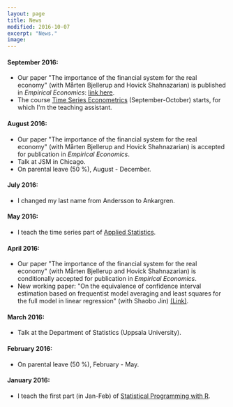 ```yaml
---
layout: page
title: News
modified: 2016-10-07
excerpt: "News."
image:
---
```


#### September 2016:
* Our paper "The importance of the financial system for the real economy" (with Mårten Bjellerup and Hovick Shahnazarian) is published in *Empirical Economics*: [link here](http://link.springer.com/article/10.1007/s00181-016-1175-4).
* The course [Time Series Econometrics](https://studentportalen.uu.se/portal/portal/uusp/student/student-course?uusp-locale=en) (September-October) starts, for which I'm the teaching assistant.

#### August 2016:
* Our paper "The importance of the financial system for the real economy" (with Mårten Bjellerup and Hovick Shahnazarian) is accepted for publication in *Empirical Economics*.
* Talk at JSM in Chicago.
* On parental leave (50 %), August - December.

#### July 2016:
* I changed my last name from Andersson to Ankargren.

#### May 2016:
* I teach the time series part of [Applied Statistics](https://studentportalen.uu.se/portal/portal/uusp/student/student-course?uusp-locale=en).

#### April 2016:
* Our paper "The importance of the financial system for the real economy" (with Mårten Bjellerup and Hovick Shahnazarian) is conditionally accepted for publication in *Empirical Economics*.
* New working paper: "On the equivalence of confidence interval estimation based on frequentist model averaging and least squares for the full model in linear regression" (with Shaobo Jin) [(Link)](http://uu.diva-portal.org/smash/record.jsf?pid=diva2%3A919537&dswid=-5279).

#### March 2016:
* Talk at the Department of Statistics (Uppsala University).

#### February 2016:
* On parental leave (50 %), February - May.

#### January 2016:
* I teach the first part (in Jan-Feb) of [Statistical Programming with R](https://studentportalen.uu.se/portal/portal/uusp/student/student-course?uusp.portalpage=true&entityId=129258&toolMode=studentUse).